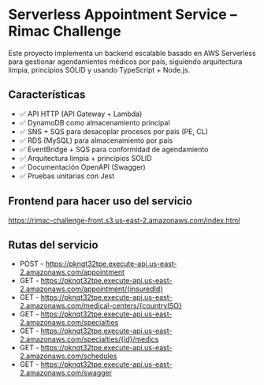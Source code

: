 # Serverless Appointment Service – Rimac Challenge

Este proyecto implementa un backend escalable basado en AWS Serverless para gestionar agendamientos médicos por país, siguiendo arquitectura limpia, principios SOLID y usando TypeScript + Node.js.

## Características

- ✅ API HTTP (API Gateway + Lambda)
- ✅ DynamoDB como almacenamiento principal
- ✅ SNS + SQS para desacoplar procesos por país (PE, CL)
- ✅ RDS (MySQL) para almacenamiento por país
- ✅ EventBridge + SQS para conformidad de agendamiento
- ✅ Arquitectura limpia + principios SOLID
- ✅ Documentación OpenAPI (Swagger)
- ✅ Pruebas unitarias con Jest

## Frontend para hacer uso del servicio

https://rimac-challenge-front.s3.us-east-2.amazonaws.com/index.html

## Rutas del servicio

- POST - https://pknqt32tpe.execute-api.us-east-2.amazonaws.com/appointment
- GET - https://pknqt32tpe.execute-api.us-east-2.amazonaws.com/appointment/{insuredId}
- GET - https://pknqt32tpe.execute-api.us-east-2.amazonaws.com/medical-centers/{countryISO}
- GET - https://pknqt32tpe.execute-api.us-east-2.amazonaws.com/specialties
- GET - https://pknqt32tpe.execute-api.us-east-2.amazonaws.com/specialties/{id}/medics
- GET - https://pknqt32tpe.execute-api.us-east-2.amazonaws.com/schedules
- GET - https://pknqt32tpe.execute-api.us-east-2.amazonaws.com/swagger